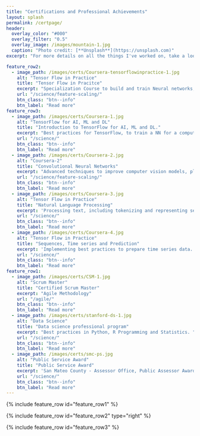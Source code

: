 ```yaml
---
title: "Certifications and Professional Achievements"
layout: splash
permalink: /certpage/
header:
  overlay_color: "#000"
  overlay_filter: "0.5"
  overlay_image: /images/mountain-1.jpg
  caption: "Photo credit: [**Unsplash**](https://unsplash.com)"
excerpt: "For more details on all the things I've worked on, take a look at my resume."

feature_row2:
  - image_path: /images/certs/Coursera-tensorflowinpractice-1.jpg
    alt: "Tensor Flow in Practice"
    title: "Tensor Flow in Pracitce"
    excerpt: "Specialization Course to build and train Neural networks, led by Laurence Moroney, AI Advocate of Google Brain.To add in TensorFlow Certification, coming soon!"
    url: "/science/feature-scaling/"
    btn_class: "btn--info"
    btn_label: "Read more"
feature_row3:
  - image_path: /images/certs/Coursera-1.jpg
    alt: "TensorFlow for AI, ML and DL"
    title: "Introduction to TensorFlow for AI, ML and DL."
    excerpt: "Best practices for TensorFlow, to train a NN for a computer vision application."
    url: "/science/"
    btn_class: "btn--info"
    btn_label: "Read more" 
  - image_path: /images/certs/Coursera-2.jpg
    alt: "Coursera-2"
    title: "Convolutional Neural Networks"
    excerpt: "Advanced techniques to improve computer vision models, plotting loss and accuracy and exploring strategies to prevent overfitting, including augmentation and dropout. "
    url: "/science/feature-scaling/"
    btn_class: "btn--info"
    btn_label: "Read more"  
  - image_path: /images/certs/Coursera-3.jpg
    alt: "Tensor Flow in Practice"
    title: "Natural Language Processing"
    excerpt: 'Processing text, including tokenizing and representing sentences as vectors. Applying RNNs, GRUs and LSTMs in TF.'
    url: "/science/"
    btn_class: "btn--info"
    btn_label: "Read more"
  - image_path: /images/certs/Coursera-4.jpg
    alt: "Tensor Flow in Practice"
    title: "Sequences, Time series and Prediction"
    excerpt: 'Implementing best practices to prepare time series data. Exploring RNNs and 1D ConvNets for prediction.'
    url: "/science/"
    btn_class: "btn--info"
    btn_label: "Read more"
feature_row1:
  - image_path: /images/certs/CSM-1.jpg
    alt: "Scrum Master"
    title: "Certified Scrum Master"
    excerpt: "Agile Methodology"
    url: "/agile/"
    btn_class: "btn--info"
    btn_label: "Read more" 
  - image_path: /images/certs/stanford-ds-1.jpg
    alt: "Data Science"
    title: "Data science professional program"
    excerpt: "Best practices in Python, R Programming and Statistics. "
    url: "/science/"
    btn_class: "btn--info"
    btn_label: "Read more"  
  - image_path: /images/certs/smc-ps.jpg
    alt: "Public Service Award"
    title: "Public Service Award"
    excerpt: 'San Mateo County - Assessor Office, Public Assessor Award'
    url: "/science/"
    btn_class: "btn--info"
    btn_label: "Read more"
---
```


{% include feature_row id="feature_row1" %}

{% include feature_row id="feature_row2" type="right" %}

{% include feature_row id="feature_row3" %}

